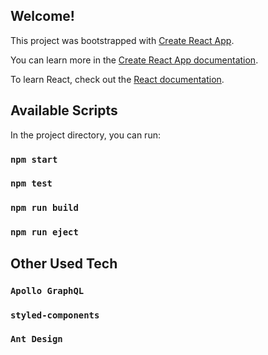 ## Welcome!

This project was bootstrapped with [Create React App](https://github.com/facebook/create-react-app).

You can learn more in the [Create React App documentation](https://facebook.github.io/create-react-app/docs/getting-started).

To learn React, check out the [React documentation](https://reactjs.org/).

## Available Scripts

In the project directory, you can run:

### `npm start`
### `npm test`
### `npm run build`
### `npm run eject`

## Other Used Tech

### `Apollo GraphQL`
### `styled-components`
### `Ant Design`
